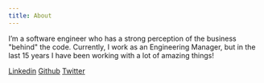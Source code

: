 ```yaml
---
title: About
---
```


I’m a software engineer who has a strong perception of the business "behind" the code. Currently, I work as an Engineering Manager, but in the last 15 years I have been working with a lot of amazing things!

[Linkedin](https://www.linkedin.com/in/jairojair/) [Github](https://www.github.com/jairojair) [Twitter](https://www.twitter.com/jairojair)
